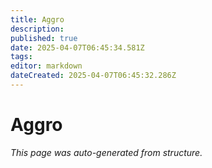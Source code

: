 ```yaml
---
title: Aggro
description: 
published: true
date: 2025-04-07T06:45:34.581Z
tags: 
editor: markdown
dateCreated: 2025-04-07T06:45:32.286Z
---
```


# Aggro

*This page was auto-generated from structure.*